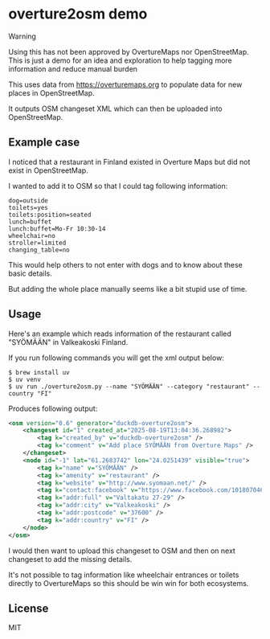 # overture2osm demo

> [!WARNING]  
> Using this has not been approved by OvertureMaps nor OpenStreetMap. This is just a demo for an idea and exploration to help tagging more information and reduce manual burden

This uses data from https://overturemaps.org to populate data for new places in OpenStreetMap.

It outputs OSM changeset XML which can then be uploaded into OpenStreetMap.

## Example case

I noticed that a restaurant in Finland existed in Overture Maps but did not exist in OpenStreetMap.

I wanted to add it to OSM so that I could tag following information:

```
dog=outside
toilets=yes
toilets:position=seated
lunch=buffet
lunch:buffet=Mo-Fr 10:30-14
wheelchair=no
stroller=limited
changing_table=no
```

This would help others to not enter with dogs and to know about these basic details.

But adding the whole place manually seems like a bit stupid use of time.

## Usage

Here's an example which reads information of the restaurant called "SYÖMÄÄN" in Valkeakoski Finland. 

If you run following commands you will get the xml output below:

```
$ brew install uv
$ uv venv
$ uv run ./overture2osm.py --name "SYÖMÄÄN" --category "restaurant" --country "FI"
```

Produces following output:

```xml
<osm version="0.6" generator="duckdb-overture2osm">
    <changeset id="1" created_at="2025-08-19T13:04:36.268982">
        <tag k="created_by" v="duckdb-overture2osm" />
        <tag k="comment" v="Add place SYÖMÄÄN from Overture Maps" />
    </changeset>
    <node id="-1" lat="61.2683742" lon="24.0251439" visible="true">
        <tag k="name" v="SYÖMÄÄN" />
        <tag k="amenity" v="restaurant" />
        <tag k="website" v="http://www.syomaan.net/" />
        <tag k="contact:facebook" v="https://www.facebook.com/101807046049128" />
        <tag k="addr:full" v="Valtakatu 27-29" />
        <tag k="addr:city" v="Valkeakoski" />
        <tag k="addr:postcode" v="37600" />
        <tag k="addr:country" v="FI" />
    </node>
</osm>
```

I would then want to upload this changeset to OSM and then on next changeset to add the missing details.

It's not possible to tag information like wheelchair entrances or toilets directly to OvertureMaps so this should be win win for both ecosystems.

## License

MIT
